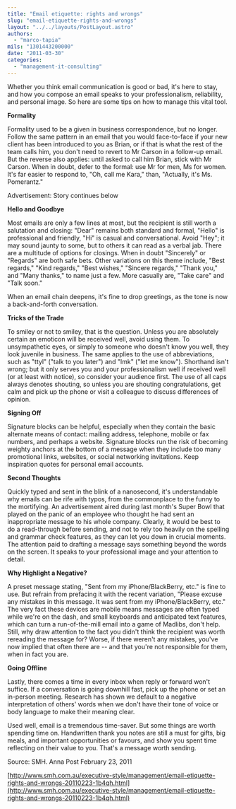 ```yaml
---
title: "Email etiquette: rights and wrongs"
slug: "email-etiquette-rights-and-wrongs"
layout: "../../layouts/PostLayout.astro"
authors: 
  - "marco-tapia"
mils: "1301443200000"
date: "2011-03-30"
categories: 
  - "management-it-consulting"
---
```


Whether you think email communication is good or bad, it's here to stay, and how you compose an email speaks to your professionalism, reliability, and personal image. So here are some tips on how to manage this vital tool.

**Formality**

Formality used to be a given in business correspondence, but no longer. Follow the same pattern in an email that you would face-to-face if your new client has been introduced to you as Brian, or if that is what the rest of the team calls him, you don't need to revert to Mr Carson in a follow-up email. But the reverse also applies: until asked to call him Brian, stick with Mr Carson. When in doubt, defer to the formal: use Mr for men, Ms for women. It's far easier to respond to, "Oh, call me Kara," than, "Actually, it's Ms. Pomerantz."

Advertisement: Story continues below

**Hello and Goodbye**

Most emails are only a few lines at most, but the recipient is still worth a salutation and closing: "Dear" remains both standard and formal, "Hello" is professional and friendly, "Hi" is casual and conversational. Avoid "Hey"; it may sound jaunty to some, but to others it can read as a verbal jab. There are a multitude of options for closings. When in doubt "Sincerely" or "Regards" are both safe bets. Other variations on this theme include, "Best regards," "Kind regards," "Best wishes," "Sincere regards," "Thank you," and "Many thanks," to name just a few. More casually are, "Take care" and "Talk soon."

When an email chain deepens, it's fine to drop greetings, as the tone is now a back-and-forth conversation.

**Tricks of the Trade**

 To smiley or not to smiley, that is the question. Unless you are absolutely certain an emoticon will be received well, avoid using them. To unsympathetic eyes, or simply to someone who doesn't know you well, they look juvenile in business. The same applies to the use of abbreviations, such as "ttyl" ("talk to you later") and "lmk" ("let me know"). Shorthand isn't wrong; but it only serves you and your professionalism well if received well (or at least with notice), so consider your audience first. The use of all caps always denotes shouting, so unless you are shouting congratulations, get calm and pick up the phone or visit a colleague to discuss differences of opinion.

**Signing Off**

Signature blocks can be helpful, especially when they contain the basic alternate means of contact: mailing address, telephone, mobile or fax numbers, and perhaps a website. Signature blocks run the risk of becoming weighty anchors at the bottom of a message when they include too many promotional links, websites, or social networking invitations. Keep inspiration quotes for personal email accounts.

**Second Thoughts**

Quickly typed and sent in the blink of a nanosecond, it's understandable why emails can be rife with typos, from the commonplace to the funny to the mortifying. An advertisement aired during last month's Super Bowl that played on the panic of an employee who thought he had sent an inappropriate message to his whole company. Clearly, it would be best to do a read-through before sending, and not to rely too heavily on the spelling and grammar check features, as they can let you down in crucial moments. The attention paid to drafting a message says something beyond the words on the screen. It speaks to your professional image and your attention to detail.

**Why Highlight a Negative?**

A preset message stating, "Sent from my iPhone/BlackBerry, etc." is fine to use. But refrain from prefacing it with the recent variation, "Please excuse any mistakes in this message. It was sent from my iPhone/BlackBerry, etc." The very fact these devices are mobile means messages are often typed while we're on the dash, and small keyboards and anticipated text features, which can turn a run-of-the-mill email into a game of Madlibs, don't help. Still, why draw attention to the fact you didn't think the recipient was worth rereading the message for? Worse, if there weren't any mistakes, you've now implied that often there are -- and that you're not responsible for them, when in fact you are.

**Going Offline**

Lastly, there comes a time in every inbox when reply or forward won't suffice. If a conversation is going downhill fast, pick up the phone or set an in-person meeting. Research has shown we default to a negative interpretation of others' words when we don't have their tone of voice or body language to make their meaning clear.

Used well, email is a tremendous time-saver. But some things are worth spending time on. Handwritten thank you notes are still a must for gifts, big meals, and important opportunities or favours, and show you spent time reflecting on their value to you. That's a message worth sending.

Source: SMH. Anna Post February 23, 2011

[http://www.smh.com.au/executive-style/management/email-etiquette-rights-and-wrongs-20110223-1b4qh.html](http://www.smh.com.au/executive-style/management/email-etiquette-rights-and-wrongs-20110223-1b4qh.html)
